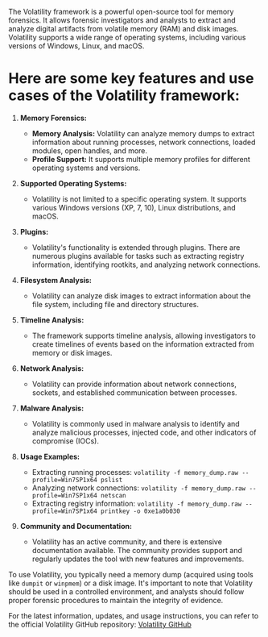 The Volatility framework is a powerful open-source tool for memory forensics. It allows forensic investigators and analysts to extract and analyze digital artifacts from volatile memory (RAM) and disk images. Volatility supports a wide range of operating systems, including various versions of Windows, Linux, and macOS.

# Here are some key features and use cases of the Volatility framework:

1. **Memory Forensics:**
   - **Memory Analysis:** Volatility can analyze memory dumps to extract information about running processes, network connections, loaded modules, open handles, and more.
   - **Profile Support:** It supports multiple memory profiles for different operating systems and versions.

2. **Supported Operating Systems:**
   - Volatility is not limited to a specific operating system. It supports various Windows versions (XP, 7, 10), Linux distributions, and macOS.

3. **Plugins:**
   - Volatility's functionality is extended through plugins. There are numerous plugins available for tasks such as extracting registry information, identifying rootkits, and analyzing network connections.

4. **Filesystem Analysis:**
   - Volatility can analyze disk images to extract information about the file system, including file and directory structures.

5. **Timeline Analysis:**
   - The framework supports timeline analysis, allowing investigators to create timelines of events based on the information extracted from memory or disk images.

6. **Network Analysis:**
   - Volatility can provide information about network connections, sockets, and established communication between processes.

7. **Malware Analysis:**
   - Volatility is commonly used in malware analysis to identify and analyze malicious processes, injected code, and other indicators of compromise (IOCs).

8. **Usage Examples:**
   - Extracting running processes: `volatility -f memory_dump.raw --profile=Win7SP1x64 pslist`
   - Analyzing network connections: `volatility -f memory_dump.raw --profile=Win7SP1x64 netscan`
   - Extracting registry information: `volatility -f memory_dump.raw --profile=Win7SP1x64 printkey -o 0xe1a0b030`

9. **Community and Documentation:**
   - Volatility has an active community, and there is extensive documentation available. The community provides support and regularly updates the tool with new features and improvements.

To use Volatility, you typically need a memory dump (acquired using tools like `dumpit` or `winpmem`) or a disk image. It's important to note that Volatility should be used in a controlled environment, and analysts should follow proper forensic procedures to maintain the integrity of evidence.

For the latest information, updates, and usage instructions, you can refer to the official Volatility GitHub repository: [Volatility GitHub](https://github.com/volatilityfoundation/volatility)
